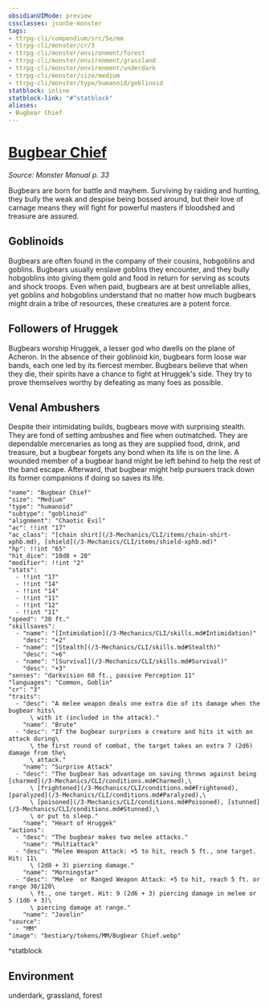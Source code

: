 ```yaml
---
obsidianUIMode: preview
cssclasses: json5e-monster
tags:
- ttrpg-cli/compendium/src/5e/mm
- ttrpg-cli/monster/cr/3
- ttrpg-cli/monster/environment/forest
- ttrpg-cli/monster/environment/grassland
- ttrpg-cli/monster/environment/underdark
- ttrpg-cli/monster/size/medium
- ttrpg-cli/monster/type/humanoid/goblinoid
statblock: inline
statblock-link: "#^statblock"
aliases:
- Bugbear Chief
---
```

# [Bugbear Chief](3-Mechanics\CLI\bestiary\humanoid/bugbear-chief.md)
*Source: Monster Manual p. 33*  

Bugbears are born for battle and mayhem. Surviving by raiding and hunting, they bully the weak and despise being bossed around, but their love of carnage means they will fight for powerful masters if bloodshed and treasure are assured.

## Goblinoids

Bugbears are often found in the company of their cousins, hobgoblins and goblins. Bugbears usually enslave goblins they encounter, and they bully hobgoblins into giving them gold and food in return for serving as scouts and shock troops. Even when paid, bugbears are at best unreliable allies, yet goblins and hobgoblins understand that no matter how much bugbears might drain a tribe of resources, these creatures are a potent force.

## Followers of Hruggek

Bugbears worship Hruggek, a lesser god who dwells on the plane of Acheron. In the absence of their goblinoid kin, bugbears form loose war bands, each one led by its fiercest member. Bugbears believe that when they die, their spirits have a chance to fight at Hruggek's side. They try to prove themselves worthy by defeating as many foes as possible.

## Venal Ambushers

Despite their intimidating builds, bugbears move with surprising stealth. They are fond of setting ambushes and flee when outmatched. They are dependable mercenaries as long as they are supplied food, drink, and treasure, but a bugbear forgets any bond when its life is on the line. A wounded member of a bugbear band might be left behind to help the rest of the band escape. Afterward, that bugbear might help pursuers track down its former companions if doing so saves its life.

```statblock
"name": "Bugbear Chief"
"size": "Medium"
"type": "humanoid"
"subtype": "goblinoid"
"alignment": "Chaotic Evil"
"ac": !!int "17"
"ac_class": "[chain shirt](/3-Mechanics/CLI/items/chain-shirt-xphb.md), [shield](/3-Mechanics/CLI/items/shield-xphb.md)"
"hp": !!int "65"
"hit_dice": "10d8 + 20"
"modifier": !!int "2"
"stats":
  - !!int "17"
  - !!int "14"
  - !!int "14"
  - !!int "11"
  - !!int "12"
  - !!int "11"
"speed": "30 ft."
"skillsaves":
  - "name": "[Intimidation](/3-Mechanics/CLI/skills.md#Intimidation)"
    "desc": "+2"
  - "name": "[Stealth](/3-Mechanics/CLI/skills.md#Stealth)"
    "desc": "+6"
  - "name": "[Survival](/3-Mechanics/CLI/skills.md#Survival)"
    "desc": "+3"
"senses": "darkvision 60 ft., passive Perception 11"
"languages": "Common, Goblin"
"cr": "3"
"traits":
  - "desc": "A melee weapon deals one extra die of its damage when the bugbear hits\
      \ with it (included in the attack)."
    "name": "Brute"
  - "desc": "If the bugbear surprises a creature and hits it with an attack during\
      \ the first round of combat, the target takes an extra 7 (2d6) damage from the\
      \ attack."
    "name": "Surprise Attack"
  - "desc": "The bugbear has advantage on saving throws against being [charmed](/3-Mechanics/CLI/conditions.md#Charmed),\
      \ [frightened](/3-Mechanics/CLI/conditions.md#Frightened), [paralyzed](/3-Mechanics/CLI/conditions.md#Paralyzed),\
      \ [poisoned](/3-Mechanics/CLI/conditions.md#Poisoned), [stunned](/3-Mechanics/CLI/conditions.md#Stunned),\
      \ or put to sleep."
    "name": "Heart of Hruggek"
"actions":
  - "desc": "The bugbear makes two melee attacks."
    "name": "Multiattack"
  - "desc": "Melee Weapon Attack: +5 to hit, reach 5 ft., one target. Hit: 11\
      \ (2d8 + 3) piercing damage."
    "name": "Morningstar"
  - "desc": "Melee  or Ranged Weapon Attack: +5 to hit, reach 5 ft. or range 30/120\
      \ ft., one target. Hit: 9 (2d6 + 3) piercing damage in melee or 5 (1d6 + 3)\
      \ piercing damage at range."
    "name": "Javelin"
"source":
  - "MM"
"image": "bestiary/tokens/MM/Bugbear Chief.webp"
```
^statblock

## Environment

underdark, grassland, forest